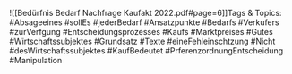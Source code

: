 
![[Bedürfnis Bedarf Nachfrage Kaufakt 2022.pdf#page=6]]Tags & Topics:
   #Absageeines
   #sollEs
   #jederBedarf
   #Ansatzpunkte
   #Bedarfs
   #Verkufers
   #zurVerfgung
   #Entscheidungsprozesses
   #Kaufs
   #Marktpreises
   #Gutes
   #Wirtschaftssubjektes
   #Grundsatz
   #Texte
   #eineFehleinschtzung
   #Nicht
   #desWirtschaftssubjektes
   #KaufBedeutet
   #PrferenzordnungEntscheidung
   #Manipulation